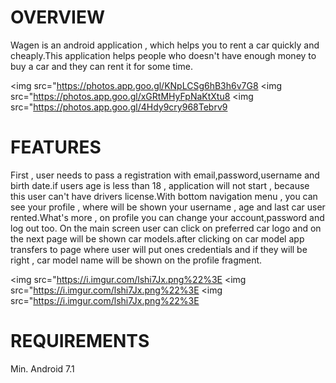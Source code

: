 # OVERVIEW
Wagen is an  android application  , which helps you to rent a car quickly and cheaply.This application helps people who doesn't have enough money to buy a car and they can rent it for some time.

<img src="https://photos.app.goo.gl/KNpLCSg6hB3h6v7G8    <img src="https://photos.app.goo.gl/xGRtMHyFpNaKtXtu8     <img src="https://photos.app.goo.gl/4Hdy9cry968Tebrv9

# FEATURES
First , user needs to pass a registration with email,password,username and birth date.if users age is less than 18 ,  application will not start , because this user can't have drivers license.With bottom navigation menu , you can see your profile , where will be shown your username , age and last car user rented.What's more , on profile you can change your account,password and log out too. On the main screen user can click on preferred car logo and on the next page will be shown car models.after clicking on car model app transfers to page where user will put ones credentials and if they will be right , car model name will be shown on the profile fragment.


<img src="https://i.imgur.com/lshi7Jx.png%22%3E    <img src="https://i.imgur.com/lshi7Jx.png%22%3E  <img src="https://i.imgur.com/lshi7Jx.png%22%3E


# REQUIREMENTS
Min. Android 7.1

